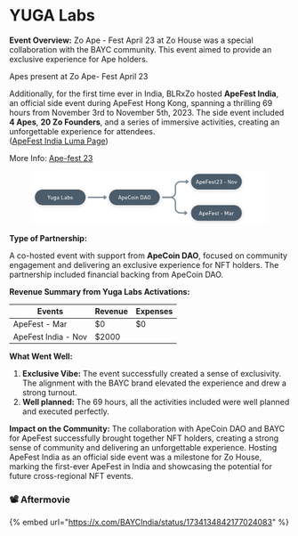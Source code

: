 # YUGA Labs

**Event Overview:** Zo Ape - Fest April 23 at Zo House was a special collaboration with the BAYC community. This event aimed to provide an exclusive experience for Ape holders.

Apes present at Zo Ape- Fest April 23

Additionally, for the first time ever in India, BLRxZo hosted **ApeFest India**, an official side event during ApeFest Hong Kong, spanning a thrilling 69 hours from November 3rd to November 5th, 2023. The side event included **4 Apes**, **20 Zo Founders**, and a series of immersive activities, creating an unforgettable experience for attendees. \
([ApeFest India Luma Page](https://lu.ma/apefestindia23))

More Info: [Ape-fest 23](https://www.notion.so/Ape-fest-23-8c6e2a4a655a45f8b91d4bea87f28d85?pvs=21)

<figure><img src="../.gitbook/assets/image (7).png" alt=""><figcaption></figcaption></figure>

**Type of Partnership:**

A co-hosted event with support from **ApeCoin DAO**, focused on community engagement and delivering an exclusive experience for NFT holders. The partnership included financial backing from ApeCoin DAO.

**Revenue Summary from Yuga Labs Activations:**

| **Events**          | **Revenue** | **Expenses** |
| ------------------- | ----------- | ------------ |
| ApeFest - Mar       | $0          | $0           |
| ApeFest India - Nov | $2000       |              |

**What Went Well:**

1. **Exclusive Vibe:** The event successfully created a sense of exclusivity. The alignment with the BAYC brand elevated the experience and drew a strong turnout.
2. **Well planned:** The 69 hours, all the activities included were well planned and executed perfectly.

**Impact on the Community:** The collaboration with ApeCoin DAO and BAYC for ApeFest successfully brought together NFT holders, creating a strong sense of community and delivering an unforgettable experience. Hosting ApeFest India as an official side event was a milestone for Zo House, marking the first-ever ApeFest in India and showcasing the potential for future cross-regional NFT events.

### 📽️ Aftermovie

{% embed url="https://x.com/BAYCIndia/status/1734134842177024083" %}
